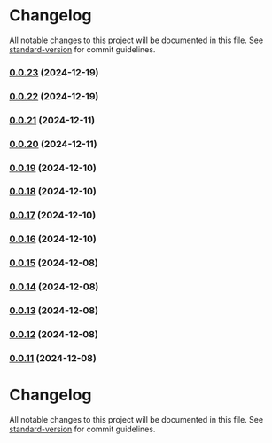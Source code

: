 # Changelog

All notable changes to this project will be documented in this file. See [standard-version](https://github.com/conventional-changelog/standard-version) for commit guidelines.

### [0.0.23](https://github.com/VIIgit/awesome-charts/compare/v0.0.18...v0.0.23) (2024-12-19)

### [0.0.22](https://github.com/VIIgit/awesome-charts/compare/v0.0.17...v0.0.22) (2024-12-19)

### [0.0.21](https://github.com/VIIgit/awesome-charts/compare/v0.0.20...v0.0.21) (2024-12-11)

### [0.0.20](https://github.com/VIIgit/awesome-charts/compare/v0.0.16...v0.0.20) (2024-12-11)

### [0.0.19](https://github.com/VIIgit/awesome-charts/compare/v0.0.15...v0.0.19) (2024-12-10)

### [0.0.18](https://github.com/VIIgit/awesome-charts/compare/v0.0.17...v0.0.18) (2024-12-10)

### [0.0.17](https://github.com/VIIgit/awesome-charts/compare/v0.0.16...v0.0.17) (2024-12-10)

### [0.0.16](https://github.com/VIIgit/awesome-charts/compare/v0.0.15...v0.0.16) (2024-12-10)

### [0.0.15](https://github.com/VIIgit/awesome-charts/compare/v0.0.14...v0.0.15) (2024-12-08)

### [0.0.14](https://github.com/VIIgit/awesome-charts/compare/v0.0.13...v0.0.14) (2024-12-08)

### [0.0.13](https://github.com/VIIgit/awesome-charts/compare/v0.0.12...v0.0.13) (2024-12-08)

### [0.0.12](https://github.com/VIIgit/awesome-charts/compare/v0.0.11...v0.0.12) (2024-12-08)

### [0.0.11](https://github.com/VIIgit/awesome-charts/compare/v0.0.10...v0.0.11) (2024-12-08)

# Changelog

All notable changes to this project will be documented in this file. See [standard-version](https://github.com/conventional-changelog/standard-version) for commit guidelines.
